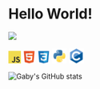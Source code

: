 # Hello World!

<img src="https://64.media.tumblr.com/005e37a86478a9c92da7d4d3d7464b40/2bd29f0062317531-b1/s400x600/c7edc142895bc810339223dfddf2aa57ced0c32b.gif" width="1000"/>

<code><img height="25" alt="javascript" src="https://raw.githubusercontent.com/github/explore/80688e429a7d4ef2fca1e82350fe8e3517d3494d/topics/javascript/javascript.png"></code>
<code><img height="25" alt="javascript" src="https://raw.githubusercontent.com/devicons/devicon/master/icons/html5/html5-original.svg"></code>
<code><img height="25" alt="javascript" src="https://raw.githubusercontent.com/devicons/devicon/master/icons/css3/css3-original.svg"></code>
<code><img height="30" alt="javascript" src="https://raw.githubusercontent.com/devicons/devicon/master/icons/python/python-original.svg"></code>
<code><img height="30" alt="javascript" src="https://raw.githubusercontent.com/devicons/devicon/master/icons/c/c-original.svg"></code>

![Gaby's GitHub stats](https://github-readme-stats.vercel.app/api?username=GabyyMacedo&show_icons=true&theme=tokyonight)

